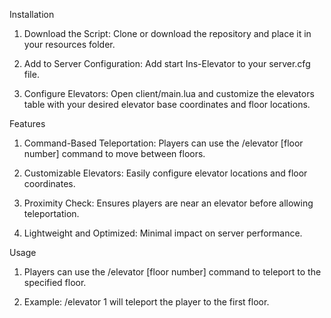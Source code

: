 Installation

1. Download the Script:
Clone or download the repository and place it in your resources folder.


2. Add to Server Configuration:
Add start Ins-Elevator to your server.cfg file.

3. Configure Elevators:
Open client/main.lua and customize the elevators table with your desired elevator base coordinates and floor locations.

Features

1. Command-Based Teleportation: Players can use the /elevator [floor number] command to move between floors.

2. Customizable Elevators: Easily configure elevator locations and floor coordinates.

3. Proximity Check: Ensures players are near an elevator before allowing teleportation.

4. Lightweight and Optimized: Minimal impact on server performance.

Usage

1. Players can use the /elevator [floor number] command to teleport to the specified floor.

2. Example: /elevator 1 will teleport the player to the first floor.

